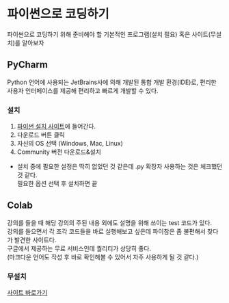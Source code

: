 # 파이썬으로 코딩하기  
파이썬으로 코딩하기 위해 준비해야 할 기본적인 프로그램(설치 필요) 혹은 사이트(무설치)를 알아보자  

## PyCharm  
Python 언어에 사용되는 JetBrains사에 의해 개발된 통합 개발 환경(IDE)로, 편리한 사용자 인터페이스를 제공해 편리하고 빠르게 개발할 수 있다.  

### 설치  
1. [파이썬 설치 사이트](https://www.jetbrains.com/ko-kr/pycharm/)에 들어간다. 
2. 다운로드 버튼 클릭  
3. 자신의 OS 선택 (Windows, Mac, Linux)  
4. Community 버전 다운로드&설치  
- 설치 중에 필요한 설정은 딱히 없었던 것 같은데 .py 확장자 사용하는 것은 체크했던 것 같다.  
필요한 옵션 선택 후 설치하면 끝  

## Colab  
강의를 들을 때 해당 강의의 주된 내용 외에도 설명을 위해 쓰이는 test 코드가 있다.  
강의를 들으면서 각 조각 코드들을 바로 실행해보고 싶은데 파이참은 좀 불편해서 찾다가 발견한 사이트다.  
구글에서 제공하는 무료 서비스인데 퀄리티가 상당히 좋다.  
(마크다운 언어도 작성 후 바로 확인해볼 수 있어서 자주 사용하게 될 것 같다.)  

### 무설치  
[사이트 바로가기](https://colab.research.google.com/)  
